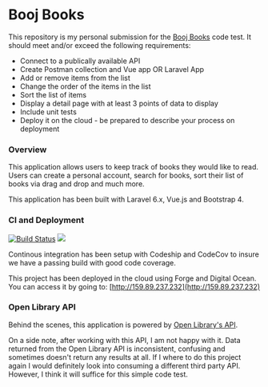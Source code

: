 # Booj Books

This repository is my personal submission for the [Booj Books](https://github.com/ActiveWebsite/boojbooks) code test. It should meet and/or exceed the following requirements:

* Connect to a publically available API
* Create Postman collection and Vue app OR Laravel App 
* Add or remove items from the list
* Change the order of the items in the list
* Sort the list of items
* Display a detail page with at least 3 points of data to display
* Include unit tests
* Deploy it on the cloud - be prepared to describe your process on deployment

### Overview

This application allows users to keep track of books they would like to read. Users can create a personal account, search for books, sort their list of books via drag and drop and much more.

This application has been built with Laravel 6.x, Vue.js and Bootstrap 4.

### CI and Deployment

<p>
<a href="https://app.codeship.com/projects/374302"><img src="https://app.codeship.com/projects/4a59fa30-ea1d-0137-b80b-22ee8611456c/status?branch=dev" alt="Build Status"></a>
<a href="https://codecov.io/gh/denisrpriebe/booj-books">
  <img src="https://codecov.io/gh/denisrpriebe/booj-books/branch/dev/graph/badge.svg?token=0dqdBCzHwl" />
</a>
</p>

Continous integration has been setup with Codeship and CodeCov to insure we have a passing build with good code coverage.

This project has been deployed in the cloud using Forge and Digital Ocean. You can access it by going to: [http://159.89.237.232](http://159.89.237.232)

### Open Library API

Behind the scenes, this application is powered by [Open Library's API](https://openlibrary.org/developers/api). 

On a side note, after working with this API, I am not happy with it. Data returned from the Open Library API is inconsistent, confusing and sometimes doesn't return any results at all. If I where to do this project again I would definitely look into consuming a different third party API. However, I think it will suffice for this simple code test.
